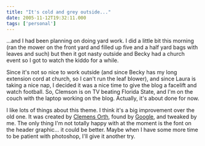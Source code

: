 ```yaml
---
title: "It's cold and grey outside..."
date: 2005-11-12T19:32:11.000
tags: ['personal']
---
```


...and I had been planning on doing yard work. I did a little bit this morning (ran the mower on the front yard and filled up five and a half yard bags with leaves and such) but then it got nasty outside and Becky had a church event so I got to watch the kiddo for a while.

Since it's not so nice to work outside (and since Becky has my long extension cord at church, so I can't run the leaf blower), and since Laura is taking a nice nap, I decided it was a nice time to give the blog a facelift and watch football. So, Clemson is on TV beating Florida State, and I'm on the couch with the laptop working on the blog. Actually, it's about done for now.

I like lots of things about this theme. I think it's a big improvement over the old one. It was created by [Clemens Orth](http://clemens.orth.me.uk/), found by [Google](http://www.google.com), and tweaked by me. The only thing I'm not totally happy with at the moment is the font on the header graphic... it could be better. Maybe when I have some more time to be patient with photoshop, I'll give it another try.
